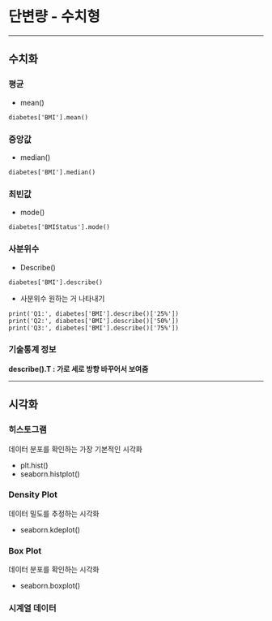 # 단변량 - 수치형
---
## 수치화
### 평균
- mean()
```
diabetes['BMI'].mean()
```

### 중앙값
- median()
```
diabetes['BMI'].median()
```

### 최빈값
- mode()
```
diabetes['BMIStatus'].mode()
```

### 사분위수
- Describe()
```
diabetes['BMI'].describe()
```
- 사분위수 원하는 거 나타내기
```
print('Q1:', diabetes['BMI'].describe()['25%'])
print('Q2:', diabetes['BMI'].describe()['50%'])
print('Q3:', diabetes['BMI'].describe()['75%'])
```

### 기술통계 정보
**describe().T : 가로 세로 방향 바꾸어서 보여줌**

---
## 시각화
### 히스토그램
데이터 분포를 확인하는 가장 기본적인 시각화
- plt.hist()
- seaborn.histplot()

### Density Plot
데이터 밀도를 추정하는 시각화
- seaborn.kdeplot()

### Box Plot
데이터 분포를 확인하는 시각화
- seaborn.boxplot()

### 시계열 데이터

